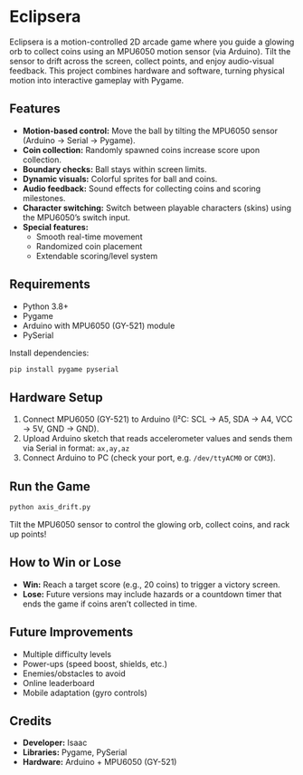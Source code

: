 # Eclipsera

Eclipsera is a motion-controlled 2D arcade game where you guide a glowing orb to collect coins using an MPU6050 motion sensor (via Arduino). Tilt the sensor to drift across the screen, collect points, and enjoy audio-visual feedback. This project combines hardware and software, turning physical motion into interactive gameplay with Pygame.

## Features

- **Motion-based control:** Move the ball by tilting the MPU6050 sensor (Arduino → Serial → Pygame).
- **Coin collection:** Randomly spawned coins increase score upon collection.
- **Boundary checks:** Ball stays within screen limits.
- **Dynamic visuals:** Colorful sprites for ball and coins.
- **Audio feedback:** Sound effects for collecting coins and scoring milestones.
- **Character switching:** Switch between playable characters (skins) using the MPU6050’s switch input.
- **Special features:**
    - Smooth real-time movement
    - Randomized coin placement
    - Extendable scoring/level system

## Requirements

- Python 3.8+
- Pygame
- Arduino with MPU6050 (GY-521) module
- PySerial

Install dependencies:
```bash
pip install pygame pyserial
```

## Hardware Setup

1. Connect MPU6050 (GY-521) to Arduino (I²C: SCL → A5, SDA → A4, VCC → 5V, GND → GND).
2. Upload Arduino sketch that reads accelerometer values and sends them via Serial in format:
        ```
        ax,ay,az
        ```
3. Connect Arduino to PC (check your port, e.g. `/dev/ttyACM0` or `COM3`).

## Run the Game

```bash
python axis_drift.py
```
Tilt the MPU6050 sensor to control the glowing orb, collect coins, and rack up points!

## How to Win or Lose

- **Win:** Reach a target score (e.g., 20 coins) to trigger a victory screen.
- **Lose:** Future versions may include hazards or a countdown timer that ends the game if coins aren’t collected in time.




## Future Improvements

- Multiple difficulty levels
- Power-ups (speed boost, shields, etc.)
- Enemies/obstacles to avoid
- Online leaderboard
- Mobile adaptation (gyro controls)

## Credits

- **Developer:** Isaac
- **Libraries:** Pygame, PySerial
- **Hardware:** Arduino + MPU6050 (GY-521)